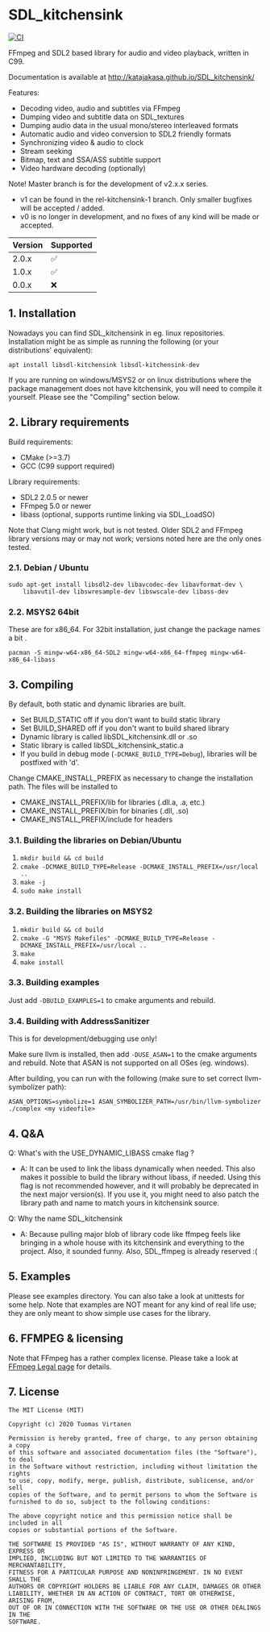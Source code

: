 # SDL_kitchensink

[![CI](https://github.com/katajakasa/SDL_kitchensink/actions/workflows/ci.yml/badge.svg)](https://github.com/katajakasa/SDL_kitchensink/actions/workflows/ci.yml)

FFmpeg and SDL2 based library for audio and video playback, written in C99.

Documentation is available at http://katajakasa.github.io/SDL_kitchensink/

Features:

* Decoding video, audio and subtitles via FFmpeg
* Dumping video and subtitle data on SDL_textures
* Dumping audio data in the usual mono/stereo interleaved formats
* Automatic audio and video conversion to SDL2 friendly formats
* Synchronizing video & audio to clock
* Stream seeking
* Bitmap, text and SSA/ASS subtitle support
* Video hardware decoding (optionally)

Note! Master branch is for the development of v2.x.x series.

* v1 can be found in the rel-kitchensink-1 branch. Only smaller bugfixes will be accepted / added.
* v0 is no longer in development, and no fixes of any kind will be made or accepted.

| Version | Supported          |
|---------|--------------------|
| 2.0.x   | :white_check_mark: |
| 1.0.x   | :white_check_mark: |
| 0.0.x   | :x:                |

## 1. Installation

Nowadays you can find SDL_kitchensink in eg. linux repositories. Installation might be as simple as
running the following (or your distributions' equivalent):

```apt install libsdl-kitchensink libsdl-kitchensink-dev```

If you are running on windows/MSYS2 or on linux distributions where the package management does not
have kitchensink, you will need to compile it yourself. Please see the "Compiling" section below.

## 2. Library requirements

Build requirements:

* CMake (>=3.7)
* GCC (C99 support required)

Library requirements:

* SDL2 2.0.5 or newer
* FFmpeg 5.0 or newer
* libass (optional, supports runtime linking via SDL_LoadSO)

Note that Clang might work, but is not tested. Older SDL2 and FFmpeg library versions
may or may not work; versions noted here are the only ones tested.

### 2.1. Debian / Ubuntu

```
sudo apt-get install libsdl2-dev libavcodec-dev libavformat-dev \
    libavutil-dev libswresample-dev libswscale-dev libass-dev
```

### 2.2. MSYS2 64bit

These are for x86_64. For 32bit installation, just change the package names a bit .

```
pacman -S mingw-w64-x86_64-SDL2 mingw-w64-x86_64-ffmpeg mingw-w64-x86_64-libass
```

## 3. Compiling

By default, both static and dynamic libraries are built.

* Set BUILD_STATIC off if you don't want to build static library
* Set BUILD_SHARED off if you don't want to build shared library
* Dynamic library is called libSDL_kitchensink.dll or .so
* Static library is called libSDL_kitchensink_static.a
* If you build in debug mode (```-DCMAKE_BUILD_TYPE=Debug```), libraries will be postfixed with 'd'.

Change CMAKE_INSTALL_PREFIX as necessary to change the installation path. The files will be installed to

* CMAKE_INSTALL_PREFIX/lib for libraries (.dll.a, .a, etc.)
* CMAKE_INSTALL_PREFIX/bin for binaries (.dll, .so)
* CMAKE_INSTALL_PREFIX/include for headers

### 3.1. Building the libraries on Debian/Ubuntu

1. ```mkdir build && cd build```
2. ```cmake -DCMAKE_BUILD_TYPE=Release -DCMAKE_INSTALL_PREFIX=/usr/local ..```
3. ```make -j```
4. ```sudo make install```

### 3.2. Building the libraries on MSYS2

1. ```mkdir build && cd build```
2. ```cmake -G "MSYS Makefiles" -DCMAKE_BUILD_TYPE=Release -DCMAKE_INSTALL_PREFIX=/usr/local ..```
3. ```make```
4. ```make install```

### 3.3. Building examples

Just add ```-DBUILD_EXAMPLES=1``` to cmake arguments and rebuild.

### 3.4. Building with AddressSanitizer

This is for development/debugging use only!

Make sure llvm is installed, then add ```-DUSE_ASAN=1``` to the cmake arguments and rebuild. Note that ASAN is not
supported on all OSes (eg. windows).

After building, you can run with the following (make sure to set correct llvm-symbolizer path):

```
ASAN_OPTIONS=symbolize=1 ASAN_SYMBOLIZER_PATH=/usr/bin/llvm-symbolizer ./complex <my videofile>
```

## 4. Q&A

Q: What's with the USE_DYNAMIC_LIBASS cmake flag ?

* A: It can be used to link the libass dynamically when needed. This also makes it possible to build the
  library without libass, if needed. Using this flag is not recommended however, and it will probably
  be deprecated in the next major version(s). If you use it, you might need to also patch the library
  path and name to match yours in kitchensink source.

Q: Why the name SDL_kitchensink

* A: Because pulling major blob of library code like ffmpeg feels like bringing in a whole house with its
  kitchensink and everything to the project. Also, it sounded funny. Also, SDL_ffmpeg is already reserved :(

## 5. Examples

Please see examples directory. You can also take a look at unittests for some help.
Note that examples are NOT meant for any kind of real life use; they are only meant to
show simple use cases for the library.

## 6. FFMPEG & licensing

Note that FFmpeg has a rather complex license. Please take a look at
[FFmpeg Legal page](http://ffmpeg.org/legal.html) for details.

## 7. License

```
The MIT License (MIT)

Copyright (c) 2020 Tuomas Virtanen

Permission is hereby granted, free of charge, to any person obtaining a copy
of this software and associated documentation files (the "Software"), to deal
in the Software without restriction, including without limitation the rights
to use, copy, modify, merge, publish, distribute, sublicense, and/or sell
copies of the Software, and to permit persons to whom the Software is
furnished to do so, subject to the following conditions:

The above copyright notice and this permission notice shall be included in all
copies or substantial portions of the Software.

THE SOFTWARE IS PROVIDED "AS IS", WITHOUT WARRANTY OF ANY KIND, EXPRESS OR
IMPLIED, INCLUDING BUT NOT LIMITED TO THE WARRANTIES OF MERCHANTABILITY,
FITNESS FOR A PARTICULAR PURPOSE AND NONINFRINGEMENT. IN NO EVENT SHALL THE
AUTHORS OR COPYRIGHT HOLDERS BE LIABLE FOR ANY CLAIM, DAMAGES OR OTHER
LIABILITY, WHETHER IN AN ACTION OF CONTRACT, TORT OR OTHERWISE, ARISING FROM,
OUT OF OR IN CONNECTION WITH THE SOFTWARE OR THE USE OR OTHER DEALINGS IN THE
SOFTWARE.
```
